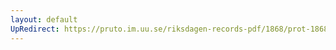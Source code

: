 ```yaml
---
layout: default
UpRedirect: https://pruto.im.uu.se/riksdagen-records-pdf/1868/prot-1868--ak--507/prot-1868--ak--507_035.pdf
---
```

